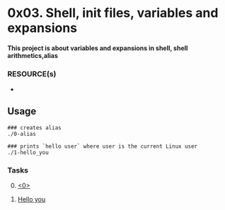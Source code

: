 # 0x03. Shell, init files, variables and expansions

#### This project is about variables and expansions in shell, shell arithmetics,alias

### RESOURCE(s)
 -

## Usage
```shell
### creates alias
./0-alias

### prints `hello user` where user is the current Linux user
./1-hello_you
```

### Tasks
0. [<0>]()

1. [Hello you]()
